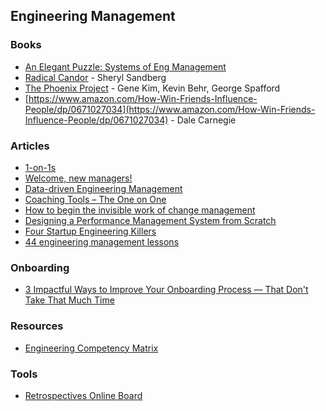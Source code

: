 ## Engineering Management

### Books

- [An Elegant Puzzle: Systems of Eng Management](https://lethain.com/elegant-puzzle/)
- [Radical Candor](https://www.radicalcandor.com/) - Sheryl Sandberg
- [The Phoenix Project](https://www.amazon.com/Phoenix-Project-DevOps-Helping-Business-ebook/dp/B078Y98RG8/) -  Gene Kim,  Kevin Behr, George Spafford
- [https://www.amazon.com/How-Win-Friends-Influence-People/dp/0671027034](https://www.amazon.com/How-Win-Friends-Influence-People/dp/0671027034) - Dale Carnegie

### Articles

- [1-on-1s](https://github.com/LappleApple/awesome-leading-and-managing/blob/master/One-on-Ones.md)
- [Welcome, new managers!](https://www.officevibe.com/complete-guide-new-manager)
- [Data-driven Engineering Management](https://www.gitprime.com/content/gitprime-data-driven-management.original.pdf)
- [Coaching Tools – The One on One](https://svpg.com/coaching-tools-the-one-on-one/)
- [How to begin the invisible work of change management](https://qz.com/work/1542486/change-management-advice-from-the-trenches/)
- [Designing a Performance Management System from Scratch](https://blog.gitprime.com/designing-performance-management-systems/)
- [Four Startup Engineering Killers](https://hackernoon.com/four-startup-engineering-killers-1fb5c498391d)
- [44 engineering management lessons](https://www.defmacro.org/2014/10/03/engman.html)

### Onboarding

- [3 Impactful Ways to Improve Your Onboarding Process — That Don't Take That Much Time](https://blog.coleadership.com/3-impactful-ways-to-improve-your-onboarding-process-that-dont-take-that-much-time/)

### Resources

- [Engineering Competency Matrix](https://docs.google.com/spreadsheets/d/131XZCEb8LoXqy79WWrhCX4sBnGhCM1nAIz4feFZJsEo/htmlview)

### Tools

- [Retrospectives Online Board](https://funretro.io)